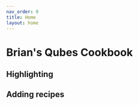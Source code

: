 ```yaml
---
nav_order: 0
title: Home
layout: home
---
```

# Brian's Qubes Cookbook

## Highlighting

## Adding recipes

